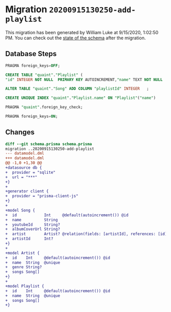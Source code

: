# Migration `20200915130250-add-playlist`

This migration has been generated by William Luke at 9/15/2020, 1:02:50 PM.
You can check out the [state of the schema](./schema.prisma) after the migration.

## Database Steps

```sql
PRAGMA foreign_keys=OFF;

CREATE TABLE "quaint"."Playlist" (
"id" INTEGER NOT NULL  PRIMARY KEY AUTOINCREMENT,"name" TEXT NOT NULL  )

ALTER TABLE "quaint"."Song" ADD COLUMN "playlistId" INTEGER   ;

CREATE UNIQUE INDEX "quaint"."Playlist.name" ON "Playlist"("name")

PRAGMA "quaint".foreign_key_check;

PRAGMA foreign_keys=ON;
```

## Changes

```diff
diff --git schema.prisma schema.prisma
migration ..20200915130250-add-playlist
--- datamodel.dml
+++ datamodel.dml
@@ -1,0 +1,30 @@
+datasource db {
+  provider = "sqlite"
+  url = "***"
+}
+
+generator client {
+  provider = "prisma-client-js"
+}
+
+model Song {
+  id            Int     @default(autoincrement()) @id
+  name          String
+  youtubeId     String?
+  albumCoverUrl String?
+  artist        Artist? @relation(fields: [artistId], references: [id])
+  artistId      Int?
+}
+
+model Artist {
+  id    Int     @default(autoincrement()) @id
+  name  String  @unique
+  genre String?
+  songs Song[]
+}
+
+model Playlist {
+  id    Int     @default(autoincrement()) @id
+  name  String  @unique
+  songs Song[]
+}
```


